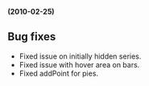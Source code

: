**(2010-02-25)**
        

## Bug fixes 
- Fixed issue on initially hidden series.
- Fixed issue with hover area on bars.
- Fixed addPoint for pies.